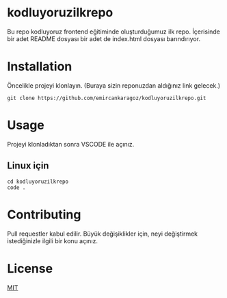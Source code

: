 # kodluyoruzilkrepo
Bu repo kodluyoruz frontend eğitiminde oluşturduğumuz ilk repo. İçerisinde bir adet README dosyası bir adet de index.html dosyası barındırıyor.

# Installation
Öncelikle projeyi klonlayın. (Buraya sizin reponuzdan aldığınız link gelecek.)

```
git clone https://github.com/emircankaragoz/kodluyoruzilkrepo.git
```

# Usage
Projeyi klonladıktan sonra VSCODE ile açınız.

## Linux için
```
cd kodluyoruzilkrepo
code .
```

# Contributing
Pull requestler kabul edilir. Büyük değişiklikler için, neyi değiştirmek istediğinizle ilgili bir konu açınız.

# License

[MIT]()